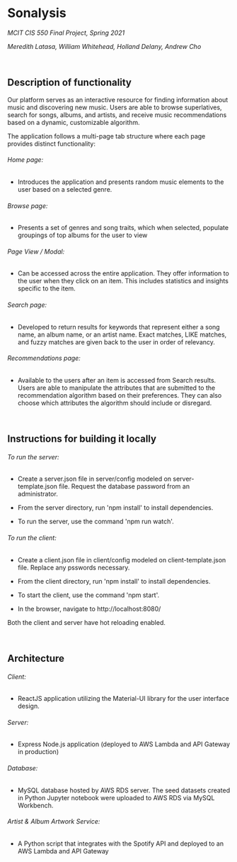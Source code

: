 # Sonalysis
*MCIT CIS 550 Final Project, Spring 2021*  

*Meredith Latasa, William Whitehead, Holland Delany, Andrew Cho*

<br />

## Description of functionality
Our platform serves as an interactive resource for finding information about music and discovering new music. Users are able to browse superlatives, search for songs, albums, and artists, and receive music recommendations based on a dynamic, customizable algorithm.

The application follows a multi-page tab structure where each page provides distinct functionality:

###### Home page:
- Introduces the application and presents random music elements to the user based on a selected genre.

###### Browse page: 
- Presents a set of genres and song traits, which when selected, populate groupings of top albums for the user to view

###### Page View / Modal:
- Can be accessed across the entire application. They offer information to the user when they click on an item. This includes statistics and insights specific to the item.

###### Search page:
- Developed to return results for keywords that represent either a song name, an album name, or an artist name. Exact matches, LIKE matches, and fuzzy matches are given back to the user in order of relevancy.

###### Recommendations page:
- Available to the users after an item is accessed from Search results. Users are able to manipulate the attributes that are submitted to the recommendation algorithm based on their preferences. They can also choose which attributes the algorithm should include or disregard. 

<br />

## Instructions for building it locally 


###### To run the server:

- Create a server.json file in server/config modeled on server-template.json file.  Request the database password from an administrator.

- From the server directory, run 'npm install' to install dependencies.

- To run the server, use the command 'npm run watch'.


###### To run the client:

- Create a client.json file in client/config modeled on client-template.json file.  Replace any psswords necessary.

- From the client directory, run 'npm install' to install dependencies.

- To start the client, use the command 'npm start'.

- In the browser, navigate to http://localhost:8080/


Both the client and server have hot reloading enabled.



<br />

## Architecture

###### Client:
-  ReactJS application utilizing the Material-UI library for the user interface design.

###### Server:
-  Express Node.js application (deployed to AWS Lambda and API Gateway in production)

###### Database:
- MySQL database hosted by AWS RDS server. The seed datasets created in Python Jupyter notebook were uploaded to AWS RDS via MySQL Workbench. 

###### Artist & Album Artwork Service:
-  A Python script that integrates with the Spotify API and deployed to an AWS Lambda and API Gateway

